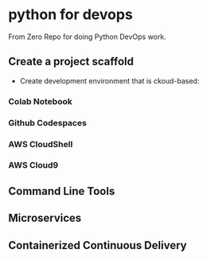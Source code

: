 # python for devops
 From Zero Repo for doing Python DevOps work.

## Create a project scaffold

* Create development environment that is ckoud-based: 
### Colab Notebook
### Github Codespaces 
### AWS CloudShell
### AWS Cloud9

## Command Line Tools

## Microservices

## Containerized Continuous Delivery
